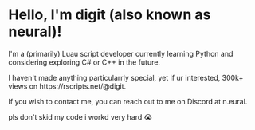 <!DOCTYPE html>
<html>
	<body>
		<h1>
			Hello, I'm digit (also known as neural)!
		</h1>
		<p>
			I'm a (primarily) Luau script developer currently learning Python and considering exploring C# or C++ in the future.
		</p>
		<p>
			I haven't made anything particularrly special, yet if ur interested, 300k+ views on https://rscripts.net/@digit.
		</p>
		<p>
			If you wish to contact me, you can reach out to me on Discord at n.eural.
		</p>
		<p>
			pls don't skid my code i workd very hard 😭
		</p>
	</body>
</html>
